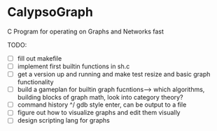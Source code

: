 # CalypsoGraph

C Program for operating on Graphs and Networks fast

TODO:
- [ ] fill out makefile
- [ ] implement first builtin functions in sh.c
- [ ] get a version up and running and make test resize and basic graph functionality
- [ ] build a gameplan for builtin graph fucntions--> which algorithms, building blocks of graph math, look into category theory?
- [ ] command history ^/ gdb style enter, can be output to a file
- [ ] figure out how to visualize graphs and edit them visually
- [ ] design scripting lang for graphs